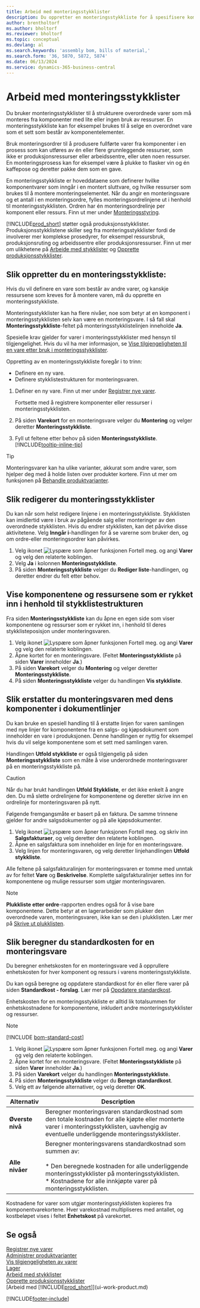 ```yaml
---
title: Arbeid med monteringsstykklister
description: Du oppretter en monteringsstykkliste for å spesifisere komponenter som kreves for å sette sammen varen som stykklisten representerer.
author: brentholtorf
ms.author: bholtorf
ms.reviewer: bholtorf
ms.topic: conceptual
ms.devlang: al
ms.search.keywords: 'assembly bom, bills of material,'
ms.search.form: '36, 5870, 5872, 5874'
ms.date: 06/13/2024
ms.service: dynamics-365-business-central
---
```

# Arbeid med monteringsstykklister

Du bruker monteringsstykklister til å strukturere overordnede varer som må monteres fra komponenter med lite eller ingen bruk av ressurser. En monteringsstykkliste kan for eksempel brukes til å selge en overordnet vare som et sett som består av komponentelementer.

Bruk monteringsordrer til å produsere fullførte varer fra komponenter i en prosess som kan utføres av én eller flere grunnleggende ressurser, som ikke er produksjonsressurser eller arbeidssentre, eller uten noen ressurser. En monteringsprosess kan for eksempel være å plukke to flasker vin og én kaffepose og deretter pakke dem som en gave.  

En monteringsstykkliste er hoveddataene som definerer hvilke komponentvarer som inngår i en montert sluttvare, og hvilke ressurser som brukes til å montere monteringselementet. Når du angir en monteringsvare og et antall i en monteringsordre, fylles monteringsordrelinjene ut i henhold til monteringsstykklisten. Ordren har én monteringsordrelinje per komponent eller ressurs. Finn ut mer under [Monteringsstyring](assembly-assemble-items.md).

[!INCLUDE[prod_short](includes/prod_short.md)] støtter også produksjonsstykklister. Produksjonsstykklistene skiller seg fra monteringsstykklister fordi de involverer mer komplekse prosedyrer, for eksempel ressursbruk, produksjonsruting og arbeidssentre eller produksjonsressurser. Finn ut mer om ulikhetene på [Arbeide med stykklister](inventory-how-work-BOMs.md) og [Opprette produksjonsstykklister](production-how-to-create-production-boms.md).

## Slik oppretter du en monteringsstykkliste:

Hvis du vil definere en vare som består av andre varer, og kanskje ressursene som kreves for å montere varen, må du opprette en monteringsstykkliste.  

Monteringsstykklister kan ha flere nivåer, noe som betyr at en komponent i monteringsstykklisten selv kan være en monteringsvare. I så fall skal **Monteringsstykkliste**-feltet på monteringsstykklistelinjen inneholde **Ja**.

Spesielle krav gjelder for varer i monteringsstykklister med hensyn til tilgjengelighet. Hvis du vil ha mer informasjon, se [Vise tilgjengeligheten til en vare etter bruk i monteringsstykklister](inventory-how-availability-overview.md#to-view-the-availability-of-an-item-by-its-use-in-assembly-or-production-boms).

Oppretting av en monteringsstykkliste foregår i to trinn:

- Definere en ny vare.
- Definere stykklistestrukturen for monteringsvaren.

1. Definer en ny vare. Finn ut mer under [Registrer nye varer](inventory-how-register-new-items.md).

   Fortsette med å registrere komponenter eller ressurser i monteringsstykklisten.  
2. På siden **Varekort** for en monteringsvare velger du **Montering** og velger deretter **Monteringsstykkliste**.
3. Fyll ut feltene etter behov på siden **Monteringsstykkliste**. [!INCLUDE[tooltip-inline-tip](includes/tooltip-inline-tip_md.md)]

> [!TIP]
> Monteringsvarer kan ha ulike varianter, akkurat som andre varer, som hjelper deg med å holde listen over produkter kortere. Finn ut mer om funksjonen på [Behandle produktvarianter](inventory-item-variants.md).

## Slik redigerer du monteringsstykklister

Du kan når som helst redigere linjene i en monteringsstykkliste. Stykklisten kan imidlertid være i bruk av pågående salg eller monteringer av den overordnede stykklisten. Hvis du endrer stykklisten, kan det påvirke disse aktivitetene. Velg **Inngår i**-handlingen for å se varerne som bruker den, og om ordre-eller monteringsordrer kan påvirkes.

1. Velg ikonet ![Lyspære som åpner funksjonen Fortell meg.](media/ui-search/search_small.png "Fortell hva du vil gjøre") og angi **Varer** og velg den relaterte koblingen.
2. Velg **Ja** i kolonnen **Monteringsstykkliste**.
3. På siden **Monteringsstykkliste** velger du **Rediger liste**-handlingen, og deretter endrer du felt etter behov.

## Vise komponentene og ressursene som er rykket inn i henhold til stykklistestrukturen

Fra siden **Monteringsstykkliste** kan du åpne en egen side som viser komponentene og ressurser som er rykket inn, i henhold til deres stykklisteposisjon under monteringsvaren.

1. Velg ikonet ![Lyspære som åpner funksjonen Fortell meg.](media/ui-search/search_small.png "Fortell hva du vil gjøre") og angi **Varer** og velg den relaterte koblingen.
2. Åpne kortet for en monteringsvare. (Feltet **Monteringsstykkliste** på siden **Varer** inneholder **Ja**.)
3. På siden **Varekort** velger du **Montering** og velger deretter **Monteringsstykkliste**.
4. På siden **Monteringsstykkliste** velger du handlingen **Vis stykkliste**.

## Slik erstatter du monteringsvaren med dens komponenter i dokumentlinjer

Du kan bruke en spesiell handling til å erstatte linjen for varen samlingen med nye linjer for komponentene fra en salgs- og kjøpsdokument som inneholder en vare i produksjonen. Denne handlingen er nyttig for eksempel hvis du vil selge komponentene som et sett med samlingen varen.

Handlingen **Utfold stykkliste** er også tilgjengelig på siden **Monteringsstykkliste** som en måte å vise underordnede monteringsvarer på en monteringsstykkliste på.

> [!CAUTION]  
> Når du har brukt handlingen **Utfold Stykkliste**, er det ikke enkelt å angre den. Du må slette ordrelinjene for komponentene og deretter skrive inn en ordrelinje for monteringsvaren på nytt.

Følgende fremgangsmåte er basert på en faktura. De samme trinnene gjelder for andre salgsdokumenter og på alle kjøpsdokumenter.

1. Velg ikonet ![Lyspære som åpner funksjonen Fortell meg.](media/ui-search/search_small.png "Fortell hva du vil gjøre") og skriv inn **Salgsfakturaer**, og velg deretter den relaterte koblingen.
2. Åpne en salgsfaktura som inneholder en linje for en monteringsvare.
3. Velg linjen for monteringsvaren, og velg deretter linjehandlingen **Utfold stykkliste**.

Alle feltene på salgsfakturalinjen for monteringsvaren er tomme med unntak av for feltet **Vare** og **Beskrivelse**. Komplette salgsfakturalinjer settes inn for komponentene og mulige ressurser som utgjør monteringsvaren.

> [!NOTE]
> **Plukkliste etter ordre**-rapporten endres også for å vise bare komponentene. Dette betyr at en lagerarbeider som plukker den overordnede varen, monteringsvaren, ikke kan se den i plukklisten. Lær mer på [Skrive ut plukklisten](sales-how-print-picking-list.md).

## Slik beregner du standardkosten for en monteringsvare

Du beregner enhetskosten for en monteringsvare ved å opprullere enhetskosten for hver komponent og ressurs i varens monteringsstykkliste.

Du kan også beregne og oppdatere standardkost for én eller flere varer på siden **Standardkost - forslag**. Lær mer på [Oppdatere standardkost](finance-how-to-update-standard-costs.md).  

Enhetskosten for en monteringsstykkliste er alltid lik totalsummen for enhetskostnadene for komponentene, inkludert andre monteringsstykklister og ressurser.  

> [!NOTE]
> [!INCLUDE [bom-standard-cost](includes/bom-standard-cost.md)]

1. Velg ikonet ![Lyspære som åpner funksjonen Fortell meg.](media/ui-search/search_small.png "Fortell hva du vil gjøre") og angi **Varer** og velg den relaterte koblingen.
2. Åpne kortet for en monteringsvare. (Feltet **Monteringsstykkliste** på siden **Varer** inneholder **Ja**.)
3. På siden **Varekort** velger du handlingen **Monteringsstykkliste**.
4. På siden **Monteringsstykkliste** velger du **Beregn standardkost**.
5. Velg ett av følgende alternativer, og velg deretter **OK**.

|Alternativ |Description |
|-------|------------|
|**Øverste nivå**|Beregner monteringsvaren standardkostnad som den totale kostnaden for alle kjøpte eller monterte varer i monteringsstykklisten, uavhengig av eventuelle underliggende monteringsstykklister.|
|**Alle nivåer**|Beregner monteringsvarens standardkostnad som summen av:</br></br>* Den beregnede kostnaden for alle underliggende monteringsstykklister på monteringsstykklisten.</br>* Kostnadene for alle innkjøpte varer på monteringsstykklisten.|

Kostnadene for varer som utgjør monteringsstykklisten kopieres fra komponentvarekortene. Hver varekostnad multipliseres med antallet, og kostbeløpet vises i feltet **Enhetskost** på varekortet.

## Se også

[Registrer nye varer](inventory-how-register-new-items.md)  
[Administrer produktvarianter](inventory-item-variants.md)  
[Vis tilgjengeligheten av varer](inventory-how-availability-overview.md)  
[Lager](inventory-manage-inventory.md)  
[Arbeid med stykklister](inventory-how-work-BOMs.md)  
[Opprette produksjonsstykklister](production-how-to-create-production-boms.md)  
[Arbeid med [!INCLUDE[prod_short](includes/prod_short.md)]](ui-work-product.md)  

[!INCLUDE[footer-include](includes/footer-banner.md)]
